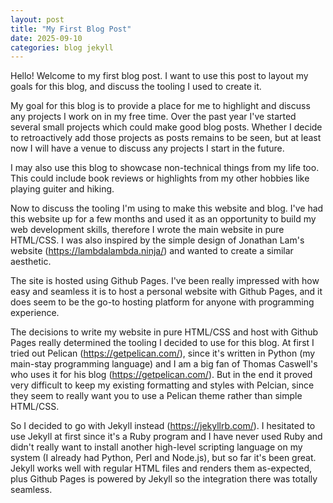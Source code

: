 ```yaml
---
layout: post
title: "My First Blog Post"
date: 2025-09-10
categories: blog jekyll
---
```


Hello! Welcome to my first blog post. I want to use this post to layout my goals for this blog, and discuss the tooling I used to create it. 

My goal for this blog is to provide a place for me to highlight and discuss any projects I work on in my free time. Over the past 
year I've started several small projects which could make good blog posts. Whether I decide to retroactively add those projects as posts remains to 
be seen, but at least now I will have a venue to discuss any projects I start in the future. 

I may also use this blog to showcase non-technical things from my life too. This could include book reviews or highlights from my other hobbies like playing guiter and hiking. 

Now to discuss the tooling I'm using to make this website and blog. I've had this website up for a few months and used it as an opportunity to build my web development skills, therefore I wrote the main website in pure HTML/CSS. I was also inspired by the simple design of Jonathan Lam's website (https://lambdalambda.ninja/) and wanted to create a similar aesthetic. 

The site is hosted using Github Pages. I've been really impressed with how easy and seamless it is to host a personal website with Github Pages, and it does seem to be the go-to hosting platform for anyone with programming experience.

The decisions to write my website in pure HTML/CSS and host with Github Pages really determined the tooling I decided to use for this blog. At first I tried out Pelican (https://getpelican.com/), since it's written in Python (my main-stay programming language) and I am a big fan of Thomas Caswell's who uses it for his blog (https://getpelican.com/).
But in the end it proved very difficult to keep my existing formatting and styles with Pelcian, since they seem to really want you to use a Pelican theme rather than simple HTML/CSS.

So I decided to go with Jekyll instead (https://jekyllrb.com/). I hesitated to use Jekyll at first since it's a Ruby program and I have never used Ruby and didn't really want to install another high-level scripting language on my system (I already had Python, Perl and Node.js), but so far it's been great. Jekyll works well with regular HTML files and renders them as-expected, plus Github Pages is powered by Jekyll so the integration there was totally seamless. 

